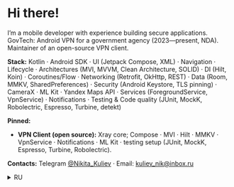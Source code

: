 # Hi there!

I’m a mobile developer with experience building secure applications.  
GovTech: Android VPN for a government agency (2023—present, NDA). Maintainer of an open-source VPN client.

**Stack:** Kotlin · Android SDK · UI (Jetpack Compose, XML) · Navigation · Lifecycle · Architectures (MVI, MVVM, Clean Architecture, SOLID) · DI (Hilt, Koin) · Coroutines/Flow · Networking (Retrofit, OkHttp, REST) · Data (Room, MMKV, SharedPreferences) · Security (Android Keystore, TLS pinning) · CameraX · ML Kit · Yandex Maps API · Services (ForegroundService, VpnService) · Notifications · Testing & Code quality (JUnit, MockK, Robolectric, Espresso, Turbine, detekt)

**Pinned:**  
- **VPN Client (open source):** Xray core; Compose · MVI · Hilt · MMKV · VpnService · Notifications · ML Kit · testing setup (JUnit, MockK, Espresso, Turbine, Robolectric).

**Contacts:** Telegram [@Nikita_Kuliev](https://t.me/Nikita_Kuliev) · Email: kuliev_nik@inbox.ru

<details>
  <summary>RU</summary>

Я мобильный разработчик с опытом создания защищённых приложений.  
Опыт: VPN для госорганов (Android, 2023—н.в., NDA). Поддерживаю open-source VPN-клиент.

**Стек:** Kotlin · Android SDK · UI (Jetpack Compose, XML) · Navigation · Lifecycle · Architectures (MVI, MVVM, Clean Architecture, SOLID) · DI (Hilt, Koin) · Coroutines/Flow · Networking (Retrofit, OkHttp, REST) · Data (Room, MMKV, SharedPreferences) · Security (Android Keystore, TLS pinning) · CameraX · ML Kit · Yandex Maps API · Services (ForegroundService, VpnService) · Notifications · Testing & Code quality (JUnit, MockK, Robolectric, Espresso, Turbine, detekt)

**Pinned:**  
- **VPN-клиент (open source):** Xray core; Compose · MVI · Hilt · MMKV · VpnService · Notifications · ML Kit · тестирование (JUnit, MockK, Espresso, Turbine, Robolectric).  

**Контакты:** Telegram [@Nikita_Kuliev](https://t.me/Nikita_Kuliev) · Email: kuliev_nik@inbox.ru
</details>

